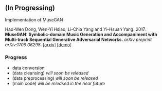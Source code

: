 ## (In Progressing)

Implementation of MuseGAN

Hao-Wen Dong, Wen-Yi Hsiao, Li-Chia Yang and Yi-Hsuan Yang. 2017. **MuseGAN: Symbolic-domain Music Generation and Accompaniment with Multi-track Sequential Generative Adversarial Networks.** *arXiv preprint arXiv:1709.06298*.
[[arxiv](http://arxiv.org/abs/1709.06298)] [[demo](https://salu133445.github.io/musegan/)]

### Progress

- data conversion
- (data cleansing)  *will soon be released*
- (data preprocessing)  *will soon be released*
- (main code)  *will be released in the near future*
